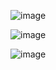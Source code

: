 ![image](https://github.com/Elijah-Vakulenko/goit-js-hw-01/assets/154387383/94e417dc-4e5e-4c18-85b9-e4d10ac37f27)

![image](https://github.com/Elijah-Vakulenko/goit-js-hw-01/assets/154387383/7a6a3a9f-60dc-42b7-8026-3e96f37b8987)

![image](https://github.com/Elijah-Vakulenko/goit-js-hw-01/assets/154387383/5cdd74c9-8e07-417c-8104-b0cb9da1db11)

